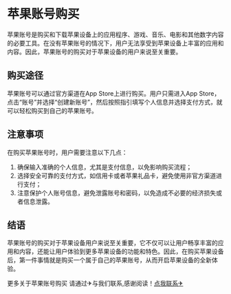 # 苹果账号购买

苹果账号是购买和下载苹果设备上的应用程序、游戏、音乐、电影和其他数字内容的必要工具。在没有苹果账号的情况下，用户无法享受到苹果设备上丰富的应用和内容。因此，苹果账号的购买对于苹果设备的用户来说至关重要。

## 购买途径

苹果账号可以通过官方渠道在App Store上进行购买。用户只需进入App Store，点击“账号”并选择“创建新账号”，然后按照指引填写个人信息并选择支付方式，就可以轻松购买到自己的苹果账号。

## 注意事项

在购买苹果账号时，用户需要注意以下几点：
1. 确保输入准确的个人信息，尤其是支付信息，以免影响购买流程；
2. 选择安全可靠的支付方式，如信用卡或者苹果礼品卡，避免使用非官方渠道进行支付；
3. 注意保护个人账号信息，避免泄露账号和密码，以免造成不必要的经济损失或者信息泄露。

## 结语

苹果账号的购买对于苹果设备用户来说至关重要，它不仅可以让用户畅享丰富的应用和内容，还能让用户体验到更多苹果设备的功能和特色。因此，在购买苹果设备后，第一件事情就是购买一个属于自己的苹果账号，从而开启苹果设备的全新体验。

更多关于苹果账号购买 请通过✈与我们联系,感谢阅读！[点我联系✈](https://auth.G208.com)